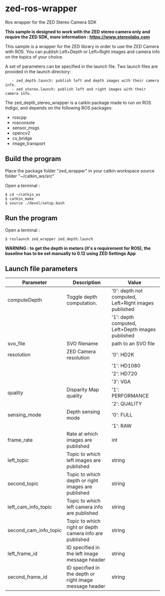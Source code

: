 # zed-ros-wrapper
Ros wrapper for the ZED Stereo Camera SDK

**This sample is designed to work with the ZED stereo camera only and require the ZED SDK, more information : https://www.stereolabs.com**

This sample is a wrapper for the ZED library in order to use the ZED Camera with ROS.
You can publish Left+Depth or Left+Right images and camera info on the topics of your choice.

A set of parameters can be specified in the launch file. Two launch files are provided in the launch directory:

       - zed_depth.launch: publish left and depth images with their camera info.
       - zed_stereo.launch: publish left and right images with their camera info.

The zed_depth_stereo_wrapper is a catkin package made to run on ROS Indigo, and depends
on the following ROS packages:
   - roscpp
   - rosconsole
   - sensor_msgs
   - opencv2
   - cv_bridge
   - image_transport

## Build the program

Place the package folder "zed_wrapper" in your catkin workspace source folder "~/catkin_ws/src"

Open a terminal :

    $ cd ~/catkin_ws
    $ catkin_make
    $ source ./devel/setup.bash


## Run the program

   Open a terminal :

   	$ roslaunch zed_wrapper zed_depth.launch

**WARNING : to get the depth in meters (it's a requirement for ROS), the baseline has to be set manually to 0.12 using ZED Settings App**

## Launch file parameters

Parameter       |           Description           |              Value               
------------------------|---------------------------------|---------------------------------
 computeDepth          | Toggle depth computation.       | '0': depth not computed, Left+Right images published 
                       |                                 | '1': depth computed, Left+Depth images published 
 svo_file              | SVO filename                    | path to an SVO file              
 resolution            | ZED Camera resolution           | '0': HD2K                        
                       |                                 | '1': HD1080                      
                       |                                 | '2': HD720                       
                       |                                 | '3': VGA                         
 quality               | Disparity Map quality           | '1': PERFORMANCE                 
                      |                                 | '2': QUALITY                     
 sensing_mode          | Depth sensing mode              | '0': FULL                        
                       |                                 | '1': RAW                         
frame_rate            | Rate at which images are published  | int                              
 left_topic            | Topic to which left images are published | string                           
 second_topic          | Topic to which depth or right images are published   | string                           
 left_cam_info_topic   | Topic to which left camera info are published | string                           
 second_cam_info_topic | Topic to which right or depth camera info are published  | string                           
 left_frame_id         | ID specified in the left image message header | string                           
 second_frame_id       | ID specified in the depth or right image message header   | string                           
